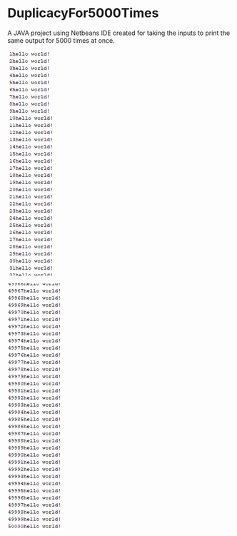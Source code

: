# DuplicacyFor5000Times
A JAVA project using Netbeans IDE created for taking the inputs to print the same output for 5000 times at once.

![](image/01.PNG)

![](image/02.PNG)
